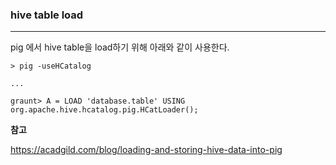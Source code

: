 ### hive table load

<hr>


pig 에서 hive table을 load하기 위해 아래와 같이 사용한다.

```
> pig -useHCatalog

...

graunt> A = LOAD 'database.table' USING org.apache.hive.hcatalog.pig.HCatLoader();
```



**참고**

https://acadgild.com/blog/loading-and-storing-hive-data-into-pig